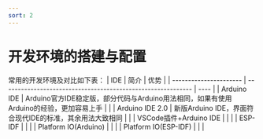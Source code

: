 ```yaml
---
sort: 2
---
```


# 开发环境的搭建与配置

常用的开发环境及对比如下表：
| IDE                    | 简介                                                         | 优势 |
| ---------------------- | ------------------------------------------------------------ | ---- |
| Arduino IDE            | Arduino官方IDE稳定版，部分代码与Arduino用法相同，如果有使用Arduino的经验，更加容易上手 |      |
| Arduino IDE 2.0        | 新版Arduino IDE，界面符合现代IDE的标准，其余用法大致相同     |      |
| VSCode插件+Arduino IDE |                                                              |      |
| ESP-IDF                |                                                              |      |
| Platform IO(Arduino)   |                                                              |      |
| Platform IO(ESP-IDF)   |                                                              |      |

